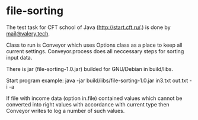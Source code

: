 # file-sorting
The test task for CFT school of Java (http://start.cft.ru/.) is done by mail@valery.tech.

Class to run is Conveyor which uses Options class as a place 
to keep all current settings. Conveyor.process does all neccessary steps 
for sorting input data. 

There is jar (file-sorting-1.0.jar) builded for GNU/Debian in build/libs. 

Start program example: 
java -jar build/libs/file-sorting-1.0.jar in3.txt out.txt -i -a

If file with income data (option in.file) contained values which cannot be converted
into right values with accordance with current type 
then Conveyor writes to log a number of such values. 
